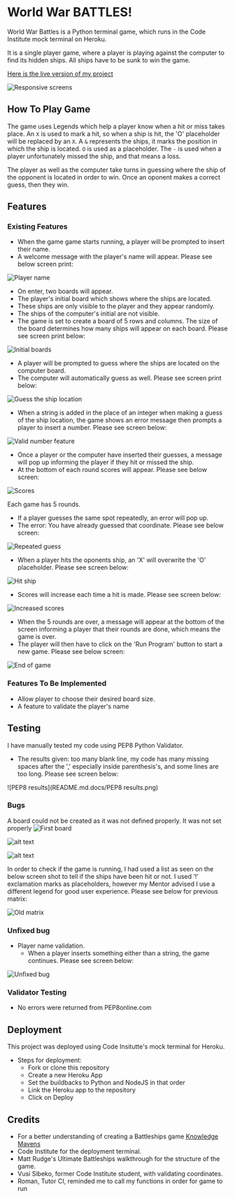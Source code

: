 # World War BATTLES!

World War Battles is a Python terminal game, which runs in the Code Institute mock terminal on Heroku.

It is a single player game, where a player is playing against the computer to find its hidden ships. All ships have to be sunk to win the game.

[Here is the live version of my project](https://world-war-battles-c242ecc67e54.herokuapp.com/)


![Responsive screens](README.md.docs/responsive-screen.png)

## How To Play Game

The game uses Legends which help a player know when a hit or miss takes place. An `X` is used to mark a hit, so when a ship is hit, the 'O' placeholder will be replaced by an `X`. A `&` represents the ships, it marks the position in which the ship is located. `O` is used as a placeholder. The `-` is used when a player unfortunately missed the ship, and that means a loss.

The player as well as the computer take turns in guessing where the ship of the opponent is located in order to win. Once an oponent makes a correct guess, then they win. 

## Features
### Existing Features
- When the game game starts running, a player will be prompted to insert their name. 
- A welcome message with the player's name will appear. Please see below screen print:

![Player name](README.md.docs/player-name.png)
- On enter, two boards will appear.
- The player's initial board which shows where the ships are located. 
- These ships are only visible to the player and they appear randomly.
- The ships of the computer's initial are not visible. 
- The game is set to create a board of 5 rows and columns. The size of the board determines how many ships will appear on each board. Please see screen print below:

![Initial boards](initial-boards.png)

- A player will be prompted to guess where the ships are located on the computer board.
- The computer will automatically guess as well. Please see screen print below:

![Guess the ship location](make-guess.png)

- When a string is added in the place of an integer when making a guess of the ship location, the game shows an error message then prompts a player to insert a number. Please see screen below:

![Valid number feature](image-21.png)

- Once a player or the computer have inserted their guesses, a message will pop up informing the player if they hit or missed the ship.
- At the bottom of each round scores will appear. Please see below screen:

![Scores](image-22.png)

Each game has 5 rounds.

- If a player guesses the same spot repeatedly, an error will pop up.
- The error: You have already guessed that coordinate. Please see below screen:

![Repeated guess](image-23.png)

- When a player hits the oponents ship, an 'X' will overwrite the 'O' placeholder. Please see screen below:

![Hit ship](image-24.png)

- Scores will increase each time a hit is made. Please see screen below:

![Increased scores](image-25.png)

- When the 5 rounds are over, a message will appear at the bottom of the screen informing a player that their rounds are done, which means the game is over.
- The player will then have to click on the 'Run Program' button to start a new game. Please see below screen:

![End of game](image-26.png)


### Features To Be Implemented

- Allow player to choose their desired board size.
- A feature to validate the player's name

## Testing

I have manually tested my code using PEP8 Python Validator.
* The results given: too many blank line, my code has many missing spaces after the ',' especially inside parenthesis's, and some lines are too long. Please see screen below:

![PEP8 results](README.md.docs/PEP8 results.png)

### Bugs
A board could not be created as it was not defined properly. It was not set properly
![First board](image.png)

![alt text](image-1.png)

![alt text](image-3.png)

In order to check if the game is running, I had used a list as seen on the below screen shot to tell if the ships have been hit or not. I used ‘!’ exclamation marks as placeholders, however my Mentor advised I use a different legend for good user experience. Please see below for previous matrix:

![Old matrix](image-4.png)


### Unfixed bug
- Player name validation.
    - When a player inserts something either than a string, the game continues. Please see screen below:

![Unfixed bug](image-28.png)

### Validator Testing
- No errors were returned from PEP8online.com

## Deployment
This project was deployed using Code Insitutte's mock terminal for Heroku.

- Steps for deployment:
    - Fork or clone this repository
    - Create a new Heroku App
    - Set the buildbacks to Python and NodeJS in that order
    - Link the Heroku app to the repository
    - Click on Deploy


## Credits
* For a better understanding of creating a Battleships game [Knowledge Mavens](https://www.google.com/search?q=how+to+make+a+simple+battleship+game+in+python&sca_esv=8c3f90bc5e947fd3&ei=eBfoZq3IDoy0hbIPvszCkQU&oq=how+to+create+battleship+game+in+python&gs_lp=Egxnd3Mtd2l6LXNlcnAiJ2hvdyB0byBjcmVhdGUgYmF0dGxlc2hpcCBnYW1lIGluIHB5dGhvbioCCAEyBhAAGBYYHjIGEAAYFhgeMgsQABiABBiGAxiKBTILEAAYgAQYhgMYigUyCBAAGIAEGKIEMggQABiABBiiBDIIEAAYgAQYogQyCBAAGIAEGKIESLNjUOUGWJ8VcAF4AJABAJgBlwOgAaghqgEGMy0xMC4yuAEByAEA-AEBmAICoAKuA8ICChAAGLADGNYEGEeYAwCIBgGQBgiSBwUxLjQtMaAHpTs&sclient=gws-wiz-serp#fpstate=ive&vld=cid:3353d00c,vid:tF1WRCrd_HQ,st:0)
* Code Institute for the deployment terminal.
* Matt Rudge's Ultimate Battleships walkthrough for the structure of the game.
* Vusi Sibeko, former Code Institute student, with validating coordinates.
* Roman, Tutor CI, reminded me to call my functions in order for game to run

